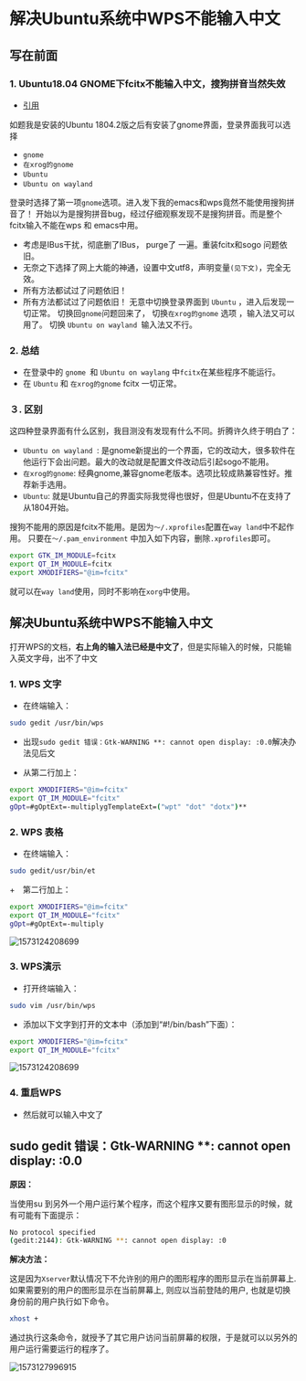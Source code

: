 # 解决Ubuntu系统中WPS不能输入中文

## 写在前面

### 1. Ubuntu18.04 GNOME下fcitx不能输入中文，搜狗拼音当然失效

- [引用](https://forum.ubuntu.org.cn/posting.php?mode=quote&f=8&p=3215852&sid=8b21402c4c059919a7c69f3683694f9f)

如题我是安装的Ubuntu 1804.2版之后有安装了gnome界面，登录界面我可以选择

+ `gnome `
+ `在xrog的gnome `
+ `Ubuntu`
+ `Ubuntu on wayland`

登录时选择了第一项`gnome`选项。进入发下我的emacs和wps竟然不能使用搜狗拼音了！
开始以为是搜狗拼音bug，经过仔细观察发现不是搜狗拼音。而是整个fcitx输入不能在wps 和 emacs中用。

+ 考虑是IBus干扰，彻底删了IBus， purge了 一遍。重装fcitx和sogo 问题依旧。
+ 无奈之下选择了网上大能的神通，设置中文utf8，声明变量`(见下文)`，完全无效。
+ 所有方法都试过了问题依旧！
+ 所有方法都试过了问题依旧！
  无意中切换登录界面到 `Ubuntu` ，进入后发现一切正常。
  切换回`gnome`问题回来了，
  切换`在xrog的gnome` 选项 ，输入法又可以用了。
  切换 `Ubuntu on wayland `输入法又不行。



### 2. 总结

+ 在登录中的 `gnome `和 `Ubuntu on waylang` 中`fcitx`在某些程序不能运行。
+ 在 `Ubuntu` 和 `在xrog的gnome` fcitx 一切正常。



### ３. 区别

这四种登录界面有什么区别，我目测没有发现有什么不同。折腾许久终于明白了：
+ `Ubuntu on wayland `: 是gnome新提出的一个界面，它的改动大，很多软件在他运行下会出问题。最大的改动就是配置文件改动后引起sogo不能用。
+ `在xrog的gnome`: 经典gnome,兼容gnome老版本。选项比较成熟兼容性好。推荐新手选用。
+ `Ubuntu`: 就是Ubuntu自己的界面实际我觉得也很好，但是Ubuntu不在支持了从1804开始。

搜狗不能用的原因是fcitx不能用。是因为` ～/.xprofiles `配置在`way land`中不起作用。
只要在`～/.pam_environment` 中加入如下内容，删除`.xprofiles`即可。

```bash
export GTK_IM_MODULE=fcitx
export QT_IM_MODULE=fcitx
export XMODIFIERS="@im=fcitx"
```


就可以在`way land`使用，同时不影响在`xorg`中使用。



## 解决Ubuntu系统中WPS不能输入中文

打开WPS的文档，**右上角的输入法已经是中文了**，但是实际输入的时候，只能输入英文字母，出不了中文

### 1. WPS 文字

+ 在终端输入：

```bash
sudo gedit /usr/bin/wps
```

+ 出现`sudo gedit 错误：Gtk-WARNING **: cannot open display: :0.0`解决办法见后文

+ 从第二行加上：

```bash
export XMODIFIERS="@im=fcitx"
export QT_IM_MODULE="fcitx"
gOpt=#gOptExt=-multiplygTemplateExt=("wpt" "dot" "dotx")**
```





### 2. WPS 表格

+ 在终端输入：

```bash
sudo gedit/usr/bin/et
```

+　第二行加上：

```bash
export XMODIFIERS="@im=fcitx"
export QT_IM_MODULE="fcitx"
gOpt=#gOptExt=-multiply
```

![1573124208699](https://gitee.com//chendemo12/FigureBed/raw/master//PicGo//20200312222106.png)



### 3. WPS演示
+ 打开终端输入：

```bash
sudo vim /usr/bin/wps
```

+ 添加以下文字到打开的文本中（添加到“#!/bin/bash”下面）：

```bash
export XMODIFIERS="@im=fcitx"
export QT_IM_MODULE="fcitx"
```

![1573124208699](https://gitee.com//chendemo12/FigureBed/raw/master//PicGo//20200312222215.png)





### 4. 重启WPS

+ 然后就可以输入中文了



##  sudo gedit 错误：Gtk-WARNING **: cannot open display: :0.0

**原因：**

当使用su 到另外一个用户运行某个程序，而这个程序又要有图形显示的时候，就有可能有下面提示：

```bash
No protocol specified
(gedit:2144): Gtk-WARNING **: cannot open display: :0
```

**解决方法：**

这是因为`Xserver`默认情况下不允许别的用户的图形程序的图形显示在当前屏幕上. 如果需要别的用户的图形显示在当前屏幕上, 则应以当前登陆的用户, 也就是切换身份前的用户执行如下命令。

```bash
xhost +
```

通过执行这条命令，就授予了其它用户访问当前屏幕的权限，于是就可以以另外的用户运行需要运行的程序了。

![1573127996915](https://gitee.com//chendemo12/FigureBed/raw/master//PicGo//20200312221908.png)